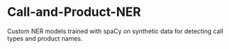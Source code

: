 # Call-and-Product-NER
Custom NER models trained with spaCy on synthetic data for detecting call types and product names.
